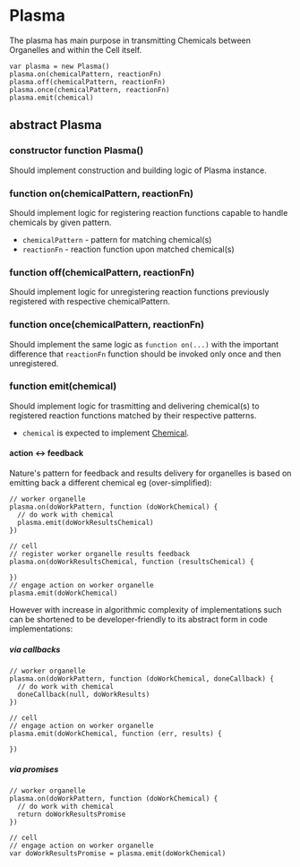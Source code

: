 # Plasma

The plasma has main purpose in transmitting Chemicals between Organelles and within the Cell itself.

    var plasma = new Plasma()
    plasma.on(chemicalPattern, reactionFn)
    plasma.off(chemicalPattern, reactionFn)
    plasma.once(chemicalPattern, reactionFn)
    plasma.emit(chemical)

## abstract Plasma

### constructor function Plasma()

Should implement construction and building logic of Plasma instance.

### function on(chemicalPattern, reactionFn)

Should implement logic for registering reaction functions capable to handle chemicals by given pattern.

* `chemicalPattern` - pattern for matching chemical(s)
* `reactionFn` - reaction function upon matched chemical(s)

### function off(chemicalPattern, reactionFn)

Should implement logic for unregistering reaction functions previously registered with respective chemicalPattern.

### function once(chemicalPattern, reactionFn)

Should implement the same logic as `function on(...)` with the important difference that `reactionFn` function should be invoked only once and then unregistered.

### function emit(chemical)

Should implement logic for trasmitting and delivering chemical(s) to registered reaction functions matched by their respective patterns.

* `chemical` is expected to implement [Chemical](./Chemical.md).

#### action <-> feedback

Nature's pattern for feedback and results delivery for organelles is based on emitting back a different chemical eg (over-simplified):

```
// worker organelle
plasma.on(doWorkPattern, function (doWorkChemical) {
  // do work with chemical
  plasma.emit(doWorkResultsChemical)
})

// cell
// register worker organelle results feedback
plasma.on(doWorkResultsChemical, function (resultsChemical) {

})
// engage action on worker organelle
plasma.emit(doWorkChemical)
```

However with increase in algorithmic complexity of implementations such can be shortened to be developer-friendly to its abstract form in code implementations:

##### via callbacks

```
// worker organelle
plasma.on(doWorkPattern, function (doWorkChemical, doneCallback) {
  // do work with chemical
  doneCallback(null, doWorkResults)
})

// cell
// engage action on worker organelle
plasma.emit(doWorkChemical, function (err, results) {

})
```

##### via promises

```
// worker organelle
plasma.on(doWorkPattern, function (doWorkChemical) {
  // do work with chemical
  return doWorkResultsPromise
})

// cell
// engage action on worker organelle
var doWorkResultsPromise = plasma.emit(doWorkChemical)
```
